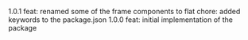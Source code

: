 1.0.1
feat: renamed some of the frame components to flat
chore: added keywords to the package.json
1.0.0
feat: initial implementation of the package